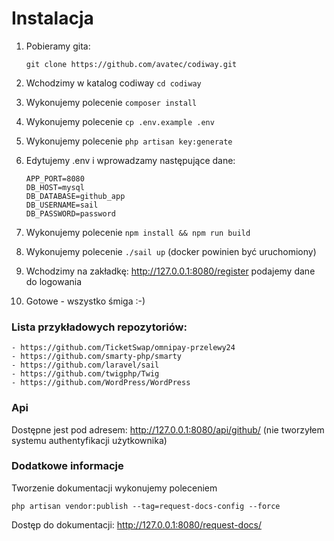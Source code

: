 # Instalacja

1. Pobieramy gita: 
    
    `git clone https://github.com/avatec/codiway.git`

2. Wchodzimy w katalog codiway `cd codiway`
3. Wykonujemy polecenie `composer install`
4. Wykonujemy polecenie `cp .env.example .env`
5. Wykonujemy polecenie `php artisan key:generate`
6. Edytujemy .env i wprowadzamy następujące dane:
    ```
    APP_PORT=8080
    DB_HOST=mysql
    DB_DATABASE=github_app
    DB_USERNAME=sail
    DB_PASSWORD=password
    ```
7. Wykonujemy polecenie `npm install && npm run build`
8. Wykonujemy polecenie `./sail up` (docker powinien być uruchomiony)
9. Wchodzimy na zakładkę: http://127.0.0.1:8080/register podajemy dane do logowania
10. Gotowe - wszystko śmiga :-)

### Lista przykładowych repozytoriów:
    - https://github.com/TicketSwap/omnipay-przelewy24
    - https://github.com/smarty-php/smarty
    - https://github.com/laravel/sail
    - https://github.com/twigphp/Twig
    - https://github.com/WordPress/WordPress

### Api

Dostępne jest pod adresem: http://127.0.0.1:8080/api/github/ (nie tworzyłem systemu authentyfikacji użytkownika)

### Dodatkowe informacje

Tworzenie dokumentacji wykonujemy poleceniem 

```php artisan vendor:publish --tag=request-docs-config --force```

Dostęp do dokumentacji: http://127.0.0.1:8080/request-docs/


